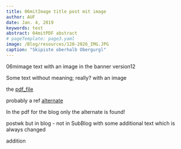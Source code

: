 ```yaml
---
title: 06mitImage title post mit image
author: AUF
date: Jan. 4, 2019
keywords: test
abstract: 04mitPDF abstract  
# pageTemplate: page3.yaml
image: /Blog/resources/120-2026_IMG.JPG
caption: "Skipiste oberhalb Obergurgl"
---
```


06mimage text with an image in the banner version12

Some text without meaning; really? with an image 

the [pdf_file](/Blog/resources/blogtest.pdf)

probably a ref [alternate](./resources/blogtest.pdf)

In the pdf for the blog only the alternate is found!


postwk but in blog - not in SubBlog
with some additional text 
which is always changed  

addition
